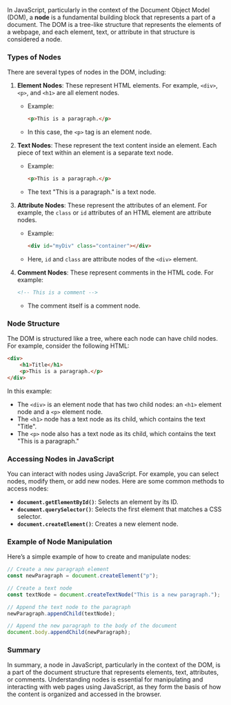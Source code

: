 In JavaScript, particularly in the context of the Document Object Model (DOM), a **node** is a fundamental building block that represents a part of a document. The DOM is a tree-like structure that represents the elements of a webpage, and each element, text, or attribute in that structure is considered a node.

### Types of Nodes

There are several types of nodes in the DOM, including:

1. **Element Nodes**: These represent HTML elements. For example, `<div>`, `<p>`, and `<h1>` are all element nodes.
   - Example: 
     ```html
     <p>This is a paragraph.</p>
     ```
   - In this case, the `<p>` tag is an element node.

2. **Text Nodes**: These represent the text content inside an element. Each piece of text within an element is a separate text node.
   - Example:
     ```html
     <p>This is a paragraph.</p>
     ```
   - The text "This is a paragraph." is a text node.

3. **Attribute Nodes**: These represent the attributes of an element. For example, the `class` or `id` attributes of an HTML element are attribute nodes.
   - Example:
     ```html
     <div id="myDiv" class="container"></div>
     ```
   - Here, `id` and `class` are attribute nodes of the `<div>` element.

4. **Comment Nodes**: These represent comments in the HTML code. For example:
   ```html
   <!-- This is a comment -->
   ```
   - The comment itself is a comment node.

### Node Structure

The DOM is structured like a tree, where each node can have child nodes. For example, consider the following HTML:

```html
<div>
    <h1>Title</h1>
    <p>This is a paragraph.</p>
</div>
```

In this example:
- The `<div>` is an element node that has two child nodes: an `<h1>` element node and a `<p>` element node.
- The `<h1>` node has a text node as its child, which contains the text "Title".
- The `<p>` node also has a text node as its child, which contains the text "This is a paragraph."

### Accessing Nodes in JavaScript

You can interact with nodes using JavaScript. For example, you can select nodes, modify them, or add new nodes. Here are some common methods to access nodes:

- **`document.getElementById()`**: Selects an element by its ID.
- **`document.querySelector()`**: Selects the first element that matches a CSS selector.
- **`document.createElement()`**: Creates a new element node.

### Example of Node Manipulation

Here’s a simple example of how to create and manipulate nodes:

```javascript
// Create a new paragraph element
const newParagraph = document.createElement("p");

// Create a text node
const textNode = document.createTextNode("This is a new paragraph.");

// Append the text node to the paragraph
newParagraph.appendChild(textNode);

// Append the new paragraph to the body of the document
document.body.appendChild(newParagraph);
```

### Summary

In summary, a node in JavaScript, particularly in the context of the DOM, is a part of the document structure that represents elements, text, attributes, or comments. Understanding nodes is essential for manipulating and interacting with web pages using JavaScript, as they form the basis of how the content is organized and accessed in the browser.
